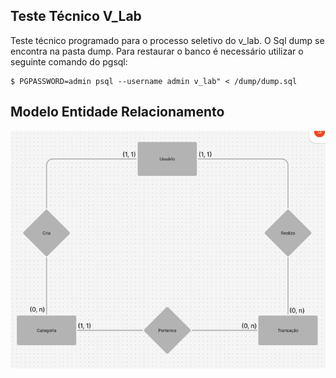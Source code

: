 ## Teste Técnico V_Lab

Teste técnico programado para o processo seletivo do v_lab. O Sql dump se encontra na pasta dump. Para restaurar o banco é necessário utilizar o seguinte comando do pgsql:

```
$ PGPASSWORD=admin psql --username admin v_lab" < /dump/dump.sql
```

## Modelo Entidade Relacionamento

![Alt text](photos/mer.png)
